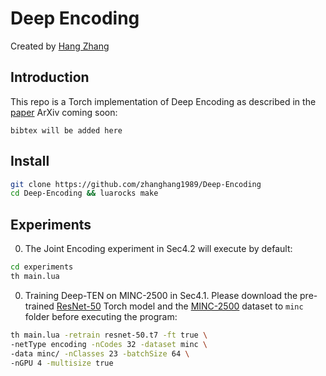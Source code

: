 # Deep Encoding
Created by [Hang Zhang](www.hangzh.com)

## Introduction
This repo is a Torch implementation of Deep Encoding as described in the [paper](www.hangzh.com) ArXiv coming soon:
```
bibtex will be added here
```

## Install
```bash
git clone https://github.com/zhanghang1989/Deep-Encoding
cd Deep-Encoding && luarocks make
```

## Experiments
0. The Joint Encoding experiment in Sec4.2 will execute by default:

  ```bash
  cd experiments
  th main.lua
  ```
0. Training Deep-TEN on MINC-2500 in Sec4.1. Please download the pre-trained
[ResNet-50](https://d2j0dndfm35trm.cloudfront.net/resnet-50.t7) Torch model 
and the [MINC-2500](http://opensurfaces.cs.cornell.edu/static/minc/minc-2500.tar.gz) dataset to ``minc`` folder before executing the program:

  ```bash
  th main.lua -retrain resnet-50.t7 -ft true \
  -netType encoding -nCodes 32 -dataset minc \
  -data minc/ -nClasses 23 -batchSize 64 \
  -nGPU 4 -multisize true
  ```
